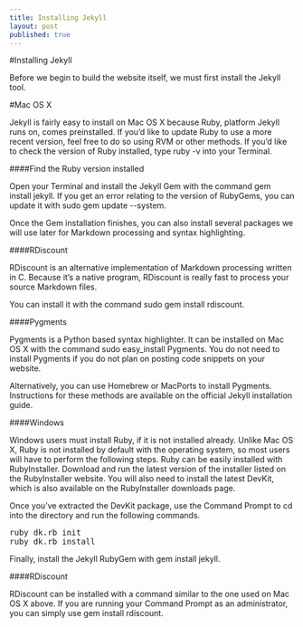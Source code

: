 ```yaml
---
title: Installing Jekyll
layout: post
published: true
---
```


#Installing Jekyll

Before we begin to build the website itself, we must first install the Jekyll tool.

#Mac OS X

Jekyll is fairly easy to install on Mac OS X because Ruby, platform Jekyll runs on, comes preinstalled. If you’d like to update Ruby to use a more recent version, feel free to do so using RVM or other methods. If you’d like to check the version of Ruby installed, type ruby -v into your Terminal.

####Find the Ruby version installed

Open your Terminal and install the Jekyll Gem with the command gem install jekyll. If you get an error relating to the version of RubyGems, you can update it with sudo gem update --system.

Once the Gem installation finishes, you can also install several packages we will use later for Markdown processing and syntax highlighting.

####RDiscount

RDiscount is an alternative implementation of Markdown processing written in C. Because it’s a native program, RDiscount is really fast to process your source Markdown files.

You can install it with the command sudo gem install rdiscount.

####Pygments

Pygments is a Python based syntax highlighter. It can be installed on Mac OS X with the command sudo easy_install Pygments. You do not need to install Pygments if you do not plan on posting code snippets on your website.

Alternatively, you can use Homebrew or MacPorts to install Pygments. Instructions for these methods are available on the official Jekyll installation guide.

####Windows

Windows users must install Ruby, if it is not installed already. Unlike Mac OS X, Ruby is not installed by default with the operating system, so most users will have to perform the following steps. Ruby can be easily installed with RubyInstaller. Download and run the latest version of the installer listed on the RubyInstaller website. You will also need to install the latest DevKit, which is also available on the RubyInstaller downloads page.

Once you’ve extracted the DevKit package, use the Command Prompt to cd into the directory and run the following commands.
<pre>
ruby dk.rb init
ruby dk.rb install
</pre>
Finally, install the Jekyll RubyGem with gem install jekyll.

####RDiscount

RDiscount can be installed with a command similar to the one used on Mac OS X above. If you are running your Command Prompt as an administrator, you can simply use gem install rdiscount.
